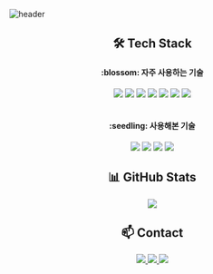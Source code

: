 <!-- 상단 배너 (다크톤 + 대칭) -->

![header](https://capsule-render.vercel.app/api?type=rect&color=0:0f2027,100:2c5364&height=200&section=header&text=DongGu%20Shin%20GitHub&fontSize=60&fontColor=ffffff)



<!-- 기술 스택 -->
<h2 align="center">🛠 Tech Stack</h2>


<div style="margin: ; text-align: center;">
  <h4> :blossom: 자주 사용하는 기술</h4>
  <img src="https://img.shields.io/badge/Java-007396?style=for-the-badge&logo=Java&logoColor=white">
  <img src="https://img.shields.io/badge/MySQL-4479A1?style=for-the-badge&logo=MySQL&logoColor=white">
  <img src="https://img.shields.io/badge/Spring_Boot-6DB33F?style=for-the-badge&logo=spring-boot&logoColor=white">
  <img src="https://img.shields.io/badge/SpringSecurity-2AC89F?style=for-the-badge&logo=SpringSecurity&logoColor=white">
  <img src="https://img.shields.io/badge/JPA-17219A?style=for-the-badge&logo=hibernate&logoColor=white">
  <img src="https://img.shields.io/badge/QueryDSL-8A084B?style=for-the-badge&logo=QueryDSL&logoColor=white">        
  <img src="https://img.shields.io/badge/Oracle-F80000?style=for-the-badge&logo=Oracle&logoColor=white">        
  
</div>
  <br>
<div style="margin: ; text-align: center;">
<h4> :seedling: 사용해본 기술</h4>
  <img src="https://img.shields.io/badge/Figma-F24E1E?style=for-the-badge&logo=Figma&logoColor=white">
  <img src="https://img.shields.io/badge/react-17219A?style=for-the-badge&logo=react&logoColor=white">          
  <img src="https://img.shields.io/badge/Redis-FE2E2E?style=for-the-badge&logo=Redis&logoColor=white">
  <img src="https://img.shields.io/badge/Docker-17219A?style=for-the-badge&logo=Docker&logoColor=white">
</div>



<!-- GitHub Stats -->
<h2 align="center">📊 GitHub Stats</h2>
<p align="center">
  <img src="https://github-readme-stats.vercel.app/api?username=shsh99&show_icons=true&theme=light" />
  
</p>


<!-- 연락처 -->
<h2 align="center">📫 Contact</h2>
<p align="center">
  <a href="mailto:ggg9905@naver.com">
    <img src="https://img.shields.io/badge/Naver Mail-ggg9905@naver.com-03C75A?style=flat&logo=naver" />
  </a>
  <a href="mailto:ggg672948@gmail.com">
    <img src="https://img.shields.io/badge/Gmail-ggg672948@gmail.com-D14836?style=flat&logo=gmail" />
  </a>
  <a href="https://github.com/shsh99">
    <img src="https://img.shields.io/badge/GitHub-shsh99-181717?style=flat&logo=github" />
  </a>
</p>


